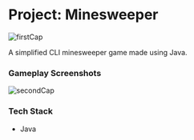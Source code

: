 # Project: Minesweeper

![firstCap](https://user-images.githubusercontent.com/119549394/220910970-4cf551db-0ac3-4369-b0a2-25958b60b77d.PNG)

A simplified CLI minesweeper game made using Java. 

### Gameplay Screenshots

![secondCap](https://user-images.githubusercontent.com/119549394/220911122-9842595d-c125-41be-b174-5001eb1021db.PNG)


### Tech Stack
- Java
